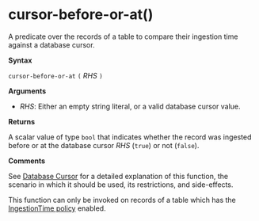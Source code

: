 # cursor-before-or-at()

A predicate over the records of a table to compare their ingestion time
against a database cursor.

**Syntax**

`cursor-before-or-at` `(` *RHS* `)`

**Arguments**

* *RHS*: Either an empty string literal, or a valid database cursor value.

**Returns**

A scalar value of type `bool` that indicates whether the record was ingested
before or at the database cursor *RHS* (`true`) or not (`false`).

**Comments**

See [Database Cursor](https://kusdoc2.azurewebsites.net/docs/concepts/concepts_databasecursor.html) for a detailed
explanation of this function, the scenario in which it should be used, its
restrictions, and side-effects.

This function can only be invoked on records of a table which has the
[IngestionTime policy](https://kusdoc2.azurewebsites.net/docs/concepts/concepts_ingestiontimepolicy.html) enabled.


